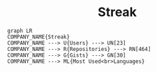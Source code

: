<h1 align="center">Streak</h1>

```mermaid
graph LR
COMPANY_NAME{Streak}
COMPANY_NAME ---> U{Users} ---> UN[23]
COMPANY_NAME ---> R{Repositories} ---> RN[464]
COMPANY_NAME ---> G{Gists} ---> GN[30]
COMPANY_NAME ---> ML{Most Used<br>Languages}
```
